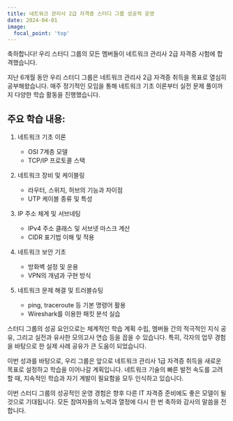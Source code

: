 ```yaml
---
title: 네트워크 관리사 2급 자격증 스터디 그룹 성공적 운영
date: 2024-04-01
image:
  focal_point: 'top'
---
```


축하합니다! 우리 스터디 그룹의 모든 멤버들이 네트워크 관리사 2급 자격증 시험에 합격했습니다.

<!--more-->

지난 6개월 동안 우리 스터디 그룹은 네트워크 관리사 2급 자격증 취득을 목표로 열심히 공부해왔습니다. 매주 정기적인 모임을 통해 네트워크 기초 이론부터 실전 문제 풀이까지 다양한 학습 활동을 진행했습니다.

## 주요 학습 내용:

1. 네트워크 기초 이론
   - OSI 7계층 모델
   - TCP/IP 프로토콜 스택

2. 네트워크 장비 및 케이블링
   - 라우터, 스위치, 허브의 기능과 차이점
   - UTP 케이블 종류 및 특성

3. IP 주소 체계 및 서브네팅
   - IPv4 주소 클래스 및 서브넷 마스크 계산
   - CIDR 표기법 이해 및 적용

4. 네트워크 보안 기초
   - 방화벽 설정 및 운용
   - VPN의 개념과 구현 방식

5. 네트워크 문제 해결 및 트러블슈팅
   - ping, traceroute 등 기본 명령어 활용
   - Wireshark를 이용한 패킷 분석 실습

스터디 그룹의 성공 요인으로는 체계적인 학습 계획 수립, 멤버들 간의 적극적인 지식 공유, 그리고 실전과 유사한 모의고사 연습 등을 꼽을 수 있습니다. 특히, 각자의 업무 경험을 바탕으로 한 실제 사례 공유가 큰 도움이 되었습니다.

이번 성과를 바탕으로, 우리 그룹은 앞으로 네트워크 관리사 1급 자격증 취득을 새로운 목표로 설정하고 학습을 이어나갈 계획입니다. 네트워크 기술의 빠른 발전 속도를 고려할 때, 지속적인 학습과 자기 계발이 필요함을 모두 인식하고 있습니다.

이번 스터디 그룹의 성공적인 운영 경험은 향후 다른 IT 자격증 준비에도 좋은 모델이 될 것으로 기대됩니다. 모든 참여자들의 노력과 열정에 다시 한 번 축하와 감사의 말씀을 전합니다.